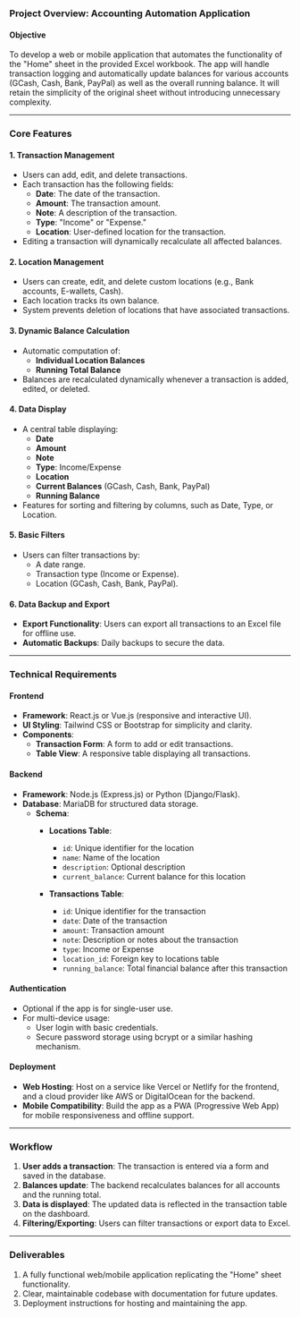 ### **Project Overview: Accounting Automation Application**

#### **Objective**
To develop a web or mobile application that automates the functionality of the "Home" sheet in the provided Excel workbook. The app will handle transaction logging and automatically update balances for various accounts (GCash, Cash, Bank, PayPal) as well as the overall running balance. It will retain the simplicity of the original sheet without introducing unnecessary complexity.

---

### **Core Features**
#### 1. **Transaction Management**
   - Users can add, edit, and delete transactions.
   - Each transaction has the following fields:
     - **Date**: The date of the transaction.
     - **Amount**: The transaction amount.
     - **Note**: A description of the transaction.
     - **Type**: "Income" or "Expense."
     - **Location**: User-defined location for the transaction.
   - Editing a transaction will dynamically recalculate all affected balances.

#### 2. **Location Management**
   - Users can create, edit, and delete custom locations (e.g., Bank accounts, E-wallets, Cash).
   - Each location tracks its own balance.
   - System prevents deletion of locations that have associated transactions.

#### 3. **Dynamic Balance Calculation**
   - Automatic computation of:
     - **Individual Location Balances**
     - **Running Total Balance**
   - Balances are recalculated dynamically whenever a transaction is added, edited, or deleted.

#### 4. **Data Display**
   - A central table displaying:
     - **Date**
     - **Amount**
     - **Note**
     - **Type**: Income/Expense
     - **Location**
     - **Current Balances** (GCash, Cash, Bank, PayPal)
     - **Running Balance**
   - Features for sorting and filtering by columns, such as Date, Type, or Location.

#### 5. **Basic Filters**
   - Users can filter transactions by:
     - A date range.
     - Transaction type (Income or Expense).
     - Location (GCash, Cash, Bank, PayPal).

#### 6. **Data Backup and Export**
   - **Export Functionality**: Users can export all transactions to an Excel file for offline use.
   - **Automatic Backups**: Daily backups to secure the data.

---

### **Technical Requirements**
#### **Frontend**
- **Framework**: React.js or Vue.js (responsive and interactive UI).
- **UI Styling**: Tailwind CSS or Bootstrap for simplicity and clarity.
- **Components**:
  - **Transaction Form**: A form to add or edit transactions.
  - **Table View**: A responsive table displaying all transactions.

#### **Backend**
- **Framework**: Node.js (Express.js) or Python (Django/Flask).
- **Database**: MariaDB for structured data storage.
  - **Schema**:
    - **Locations Table**:
      - `id`: Unique identifier for the location
      - `name`: Name of the location
      - `description`: Optional description
      - `current_balance`: Current balance for this location
      
    - **Transactions Table**:
      - `id`: Unique identifier for the transaction
      - `date`: Date of the transaction
      - `amount`: Transaction amount
      - `note`: Description or notes about the transaction
      - `type`: Income or Expense
      - `location_id`: Foreign key to locations table
      - `running_balance`: Total financial balance after this transaction

#### **Authentication**
- Optional if the app is for single-user use.
- For multi-device usage:
  - User login with basic credentials.
  - Secure password storage using bcrypt or a similar hashing mechanism.

#### **Deployment**
- **Web Hosting**: Host on a service like Vercel or Netlify for the frontend, and a cloud provider like AWS or DigitalOcean for the backend.
- **Mobile Compatibility**: Build the app as a PWA (Progressive Web App) for mobile responsiveness and offline support.

---

### **Workflow**
1. **User adds a transaction**: The transaction is entered via a form and saved in the database.
2. **Balances update**: The backend recalculates balances for all accounts and the running total.
3. **Data is displayed**: The updated data is reflected in the transaction table on the dashboard.
4. **Filtering/Exporting**: Users can filter transactions or export data to Excel.

---

### **Deliverables**
1. A fully functional web/mobile application replicating the "Home" sheet functionality.
2. Clear, maintainable codebase with documentation for future updates.
3. Deployment instructions for hosting and maintaining the app.
